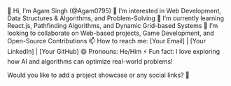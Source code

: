 👋 Hi, I’m Agam Singh (@Agam0795)
👀 I’m interested in Web Development, Data Structures & Algorithms, and Problem-Solving
🌱 I’m currently learning React.js, Pathfinding Algorithms, and Dynamic Grid-based Systems
💞️ I’m looking to collaborate on Web-based projects, Game Development, and Open-Source Contributions
📫 How to reach me: [Your Email] | [Your LinkedIn] | [Your GitHub]
😄 Pronouns: He/Him
⚡ Fun fact: I love exploring how AI and algorithms can optimize real-world problems!
<!--- Agam0795/Agam0795 is a ✨ special ✨ repository because its `README.md` (this file) appears on your GitHub profile. You can click the Preview link to take a look at your changes. --->
Would you like to add a project showcase or any social links? 🚀
